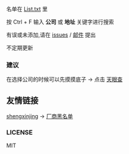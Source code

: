 名单在 [List.txt](https://github.com/ZGWS88/TI/blob/master/List.txt) 里

按 Ctrl + F 输入 **公司** 或 **地址** 关键字进行搜索

有误或未添加,请在 [issues](https://github.com/ZGWS88/TI/issues/new)  / <a href="mailto:miaozijy@gmail.com">邮件</a> 提出

不定期更新

### 建议

在选择公司的时候可以先摸摸底子 -> 点击 [天眼查](http://tianyancha.com)

## 友情链接

 [shengxinjing](https://github.com/shengxinjing/) -> [厂商黑名单](https://github.com/shengxinjing/programmer-job-blacklist)

### LICENSE

MIT